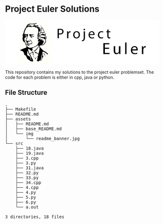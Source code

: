# Project Euler Solutions

![](assets/img/readme_banner.jpg)

This repository contains my solutions to the project euler problemset. The code for each problem is either in cpp, java or python.

## File Structure
<pre>
.
├── Makefile
├── README.md
├── assets
│   ├── README.md
│   ├── base_README.md
│   └── img
│       └── readme_banner.jpg
└── src
    ├── 18.java
    ├── 19.java
    ├── 3.cpp
    ├── 3.py
    ├── 31.java
    ├── 32.py
    ├── 33.py
    ├── 34.cpp
    ├── 4.cpp
    ├── 4.py
    ├── 5.py
    ├── 6.py
    └── a.out

3 directories, 18 files
</pre>
